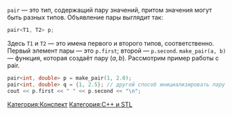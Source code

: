 `pair` — это тип, содержащий пару значений, притом значения могут быть
разных типов. Объявление пары выглядит так:

``` C++
pair<T1, T2> p;
```

Здесь `T1` и `T2` — это имена первого и второго типов, соответственно.
Первый элемент пары — это `p.first`; второй — `p.second`.
`make_pair(a, b)` — функция, которая создаёт пару $(a,b)$. Рассмотрим
пример работы с pair.

``` C++
pair<int, double> p = make_pair(1, 2.0);
pair<int, double> q = {1, 2.5}; // другой способ инициализировать пару
cout << p.first << " " << p.second << "\n";
```

[Категория:Конспект](Категория:Конспект "wikilink") [Категория:C++ и
STL](Категория:C++_и_STL "wikilink")
